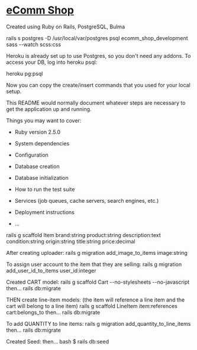 # [eComm Shop](https://ecomm-amitzaman.herokuapp.com/)

Created using Ruby on Rails, PostgreSQL, Bulma

rails s
postgres -D /usr/local/var/postgres
psql ecomm_shop_development
sass --watch scss:css

Heroku is already set up to use Postgres, so you don't need any addons. To access your DB, log into heroku psql:

heroku pg:psql

Now you can copy the create/insert commands that you used for your local setup.



This README would normally document whatever steps are necessary to get the
application up and running.

Things you may want to cover:

* Ruby version
2.5.0
* System dependencies

* Configuration

* Database creation

* Database initialization

* How to run the test suite

* Services (job queues, cache servers, search engines, etc.)

* Deployment instructions

* ...

rails g scaffold Item brand:string product:string description:text condition:string origin:string title:string price:decimal

After creating uploader:
rails g migration add_image_to_items image:string

To assign user account to the item that they are selling:
rails g migration add_user_id_to_items user_id:integer

Created CART model:
  rails g scaffold Cart --no-stylesheets --no-javascript
  then...
  rails db:migrate

THEN create line-item models: (the item will reference a line item and the cart will belong to a line item)
  rails g scaffold LineItem item:references cart:belongs_to
  then...
  rails db:migrate

To add QUANTITY to line items:
rails g migration add_quantity_to_line_items
then...
rails db:migrate

Created Seed:
then...
bash $  rails db:seed
